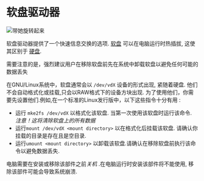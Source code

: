 # 软盘驱动器
![带她旋转起来](block:oc2:disk_drive)

软盘驱动器提供了一个快速信息交换的选项. [软盘](../item/floppy.md) 可以在电脑运行时热插拔, 这使其区别于 [硬盘](../item/hard_drive.md).

需要注意的是，强烈建议用户在移除软盘前先在系统中卸载软盘以避免任何可能的数据丢失

在GNU/Linux系统中，软盘通常会以 `/dev/vdX`  设备的形式出现, 紧随着硬盘. 他们不会自动格式化或挂载,只会以RAW格式下的设备方块出现. 为了使用他们，你需要先设置他们.例如,在一个标准的Linux发行版中，以下这些指令十分有用 :

- 运行 `mke2fs /dev/vdX` 以格式化该软盘. 当第一次使用该软盘时运行该命令. *注意！这将清除软盘上的所有数据*
- 运行`mount /dev/vdX <mount directory>` 以在格式化后挂载该软盘. 请确认你挂载的目录是存在且是空目录.
- 运行`umount <mount directory>` 以卸载该软盘.请确认在移除软盘前执行该命令以避免数据丢失.

电脑需要在安装或移除该部件之前*关机* .在电脑运行时安装该部件将不能使用, 移除该部件可能会导致系统崩溃.
